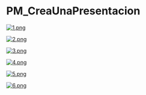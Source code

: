 # PM_CreaUnaPresentacion

[![1.png](https://i.postimg.cc/509Cy9G7/1.png)](https://postimg.cc/R38FbmvK)

[![2.png](https://i.postimg.cc/Rhy6g70y/2.png)](https://postimg.cc/T5j3wWgJ)

[![3.png](https://i.postimg.cc/9Xn7XhBb/3.png)](https://postimg.cc/PN1xK09v)

[![4.png](https://i.postimg.cc/qM6Cz5bT/4.png)](https://postimg.cc/rKcpHQ2n)

[![5.png](https://i.postimg.cc/3xM0pFVD/5.png)](https://postimg.cc/SJrKbCyy)

[![6.png](https://i.postimg.cc/vZWgv6w2/6.png)](https://postimg.cc/VJkkfv6X)
